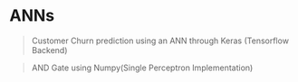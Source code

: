 # ANNs
>Customer Churn prediction using an ANN through Keras (Tensorflow Backend)

>AND Gate using Numpy(Single Perceptron Implementation)
